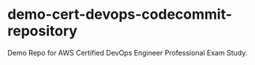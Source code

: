 # demo-cert-devops-codecommit-repository
Demo Repo for AWS Certified DevOps Engineer Professional Exam Study.
